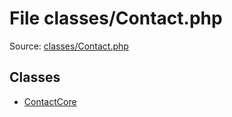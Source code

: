 File classes/Contact.php
=========

Source: [classes/Contact.php](https://github.com/PrestaShop/PrestaShop/blob/1.6.1.0/classes/Contact.php)


Classes
-------

* [ContactCore](class.ContactCore.md)

